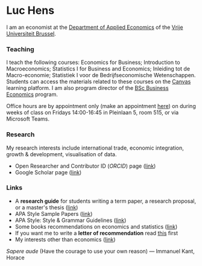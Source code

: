 # Luc Hens

I am an economist at the  [Department of Applied Economics](http://research.vub.ac.be/applied-economics) of the [Vrije Universiteit Brussel](http://www.vub.ac.be).

### Teaching
I teach the following courses: Economics for Business; Introduction to Macroeconomics; Statistics I for Business and Economics; Inleiding tot de Macro-economie; Statistiek I voor de Bedrijfseconomische Wetenschappen. Students can access the materials related to these courses on the [Canvas](https://canvas.vub.be/) learning platform.  I am also program director of the [BSc Business Economics](http://www.vub.ac.be/en/study/business-economics) program. 

Office hours are by appointment only (make an appointment [here](https://calendly.com/luc-hens/)) on during weeks of class on Fridays 14:00-16:45 in Pleinlaan 5, room 515, or via Microsoft Teams. 
        
### Research
My research interests include international trade, economic integration, growth &amp; development, visualisation of data. 
* Open Researcher and Contributor ID (*ORCID*) page ([link](https://orcid.org/0000-0003-4881-9317))
* Google Scholar page ([link](https://scholar.google.com/citations?user=x_S_UmwAAAAJ&hl=en))

### Links
* A **research guide** for students writing a term paper, a research proposal, or a master's thesis ([link](guide.html))
* APA Style Sample Papers ([link](https://apastyle.apa.org/style-grammar-guidelines/paper-format/sample-papers))
* APA Style: Style &amp; Grammar Guidelines ([link](https://apastyle.apa.org/style-grammar-guidelines))
* Some books recommendations on economics and statistics ([link](book-recommendations.html))
* If you want me to write a **letter of recommendation** read [this](recommendation.html) first 
* My interests other than economics ([link](about-me.html))

*Sapere aude* (Have the courage to use your own reason) &mdash; Immanuel Kant,  Horace
